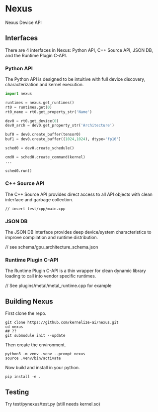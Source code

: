 # Nexus

Nexus Device API

## Interfaces

There are 4 interfaces in Nexus: Python API, C++ Source API, JSON DB, and the Runtime Plugin C-API.

### Python API

The Python API is designed to be intuitive with full device discovery, characterization and kernel execution.

```python
import nexus

runtimes = nexus.get_runtimes()
rt0 = runtimes.get(0)
rt0_name = rt0.get_property_str('Name')

dev0 = rt0.get_device(0)
dev0_arch = dev0.get_property_str('Architecture')

buf0 = dev0.create_buffer(tensor0)
buf1 = dev0.create_buffer((1024,1024), dtype='fp16')

sched0 = dev0.create_schedule()

cmd0 = sched0.create_command(kernel)
...

sched0.run()
```

### C++ Source API

The C++ Source API provides direct access to all API objects with clean interface and garbage collection.

```
// insert test/cpp/main.cpp
```

### JSON DB

The JSON DB interface provides deep device/system characteristics to improve compilation and runtime distribution.

// see schema/gpu_architecture_schema.json


### Runtime Plugin C-API

The Runtime Plugin C-API is a thin wrapper for clean dynamic library loading to call into vendor specific runtimes.

// See plugins/metal/metal_runtime.cpp for example


## Building Nexus

First clone the repo.

```shell
git clone https://github.com/kernelize-ai/nexus.git
cd nexus
## ??
git submodule init --update
```

Then create the environment.

```shell
python3 -m venv .venv --prompt nexus
source .venv/bin/activate
```

Now build and install in your python.

```shell
pip install -e .
```

## Testing

Try test/pynexus/test.py
(still needs kernel.so)